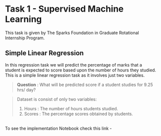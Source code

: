 <h1>Task 1 - Supervised Machine Learning</h1>

<p>This task is given by The Sparks Foundation in Graduate Rotational Internship Program.</p>

<h2>Simple Linear Regression</h2>
</p>In this regression task we will predict the percentage of marks that a student is expected to score based upon the number of hours they studied. This is a simple linear regression task as it involves just two variables.</p>

<blockquote><B>Question</B> : What will be predicted score if a student studies for 9.25 hrs/ day?</blockquote>
<blockquote>Dataset is consist of only two variables:
  <ol>
  <li>Hours : The number of hours students studied.</li>
  <li>Scores : The percentage scores obtained by students.</li>
  </ol>
</blockquote>
<br>
To see the implementation Notebook check this link - 
